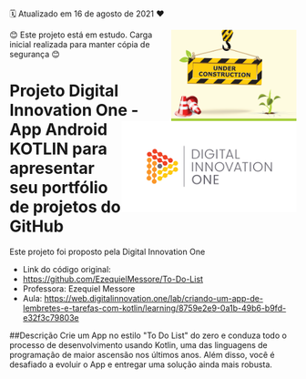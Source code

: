 :spiral_calendar: Atualizado em 16 de agosto de 2021 :heart:

<img align="right" alt="GIF" height="160px" src="https://github.com/rdeconti/rdeconti-resources/blob/main/under_construction.gif" />

:blush: Este projeto está em estudo. Carga inicial realizada para manter cópia de segurança :blush:

<img align="right" alt="GIF" height="160px" src="https://github.com/rdeconti/rdeconti-resources/blob/main/Digital%20Innovation%20One%20-%20Logotipo.png" />

# Projeto Digital Innovation One - App Android KOTLIN para apresentar seu portfólio de projetos do GitHub 
Este projeto foi proposto pela Digital Innovation One
- Link do código original: 
- https://github.com/EzequielMessore/To-Do-List
- Professora: Ezequiel Messore
- Aula: https://web.digitalinnovation.one/lab/criando-um-app-de-lembretes-e-tarefas-com-kotlin/learning/8759e2e9-0a1b-49b6-b9fd-e32f3c79803e

##Descrição
Crie um App no estilo "To Do List" do zero e conduza todo o processo de desenvolvimento usando Kotlin, uma das linguagens de programação de maior ascensão nos últimos anos. Além disso, você é desafiado a evoluir o App e entregar uma solução ainda mais robusta.
